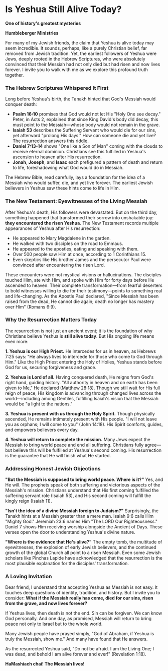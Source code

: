 # Is Yeshua Still Alive Today?

**One of history's greatest mysteries**

**Humbleberger Ministries**

For many of my Jewish friends, the claim that Yeshua is alive today may seem incredible. It sounds, perhaps, like a purely Christian belief, far removed from Jewish tradition. Yet, the earliest followers of Yeshua were Jews, deeply rooted in the Hebrew Scriptures, who were absolutely convinced that their Messiah had not only died but had risen and now lives forever. I invite you to walk with me as we explore this profound truth together.

### The Hebrew Scriptures Whispered It First

Long before Yeshua's birth, the Tanakh hinted that God's Messiah would conquer death:

* **Psalm 16:10** promises that God would not let His "Holy One see decay." Peter, in Acts 2, explained that since King David's body did decay, this must point to the Messiah—whose body would not remain in the grave.
* **Isaiah 53** describes the Suffering Servant who would die for our sins, yet afterward "prolong His days." How can someone die and yet live? The resurrection answers this riddle.
* **Daniel 7:13-14** shows "One like a Son of Man" coming with the clouds to receive eternal dominion. Christians see this fulfilled in Yeshua's ascension to heaven after His resurrection.
* **Jonah**, **Joseph**, and **Isaac** each prefigured a pattern of death and return to life, foreshadowing what God would do in Messiah.

The Hebrew Bible, read carefully, lays a foundation for the idea of a Messiah who would suffer, die, and yet live forever. The earliest Jewish believers in Yeshua saw these hints come to life in Him.

### The New Testament: Eyewitnesses of the Living Messiah

After Yeshua's death, His followers were devastated. But on the third day, something happened that transformed their sorrow into unshakable joy: **they encountered the risen Yeshua**. The New Testament records multiple appearances of Yeshua after His resurrection:

* He appeared to Mary Magdalene in the garden.
* He walked with two disciples on the road to Emmaus.
* He appeared to the apostles, eating and speaking with them.
* Over 500 people saw Him at once, according to 1 Corinthians 15.
* Even skeptics like His brother James and the persecutor Paul were convinced after encountering the risen Lord.

These encounters were not mystical visions or hallucinations. The disciples touched Him, ate with Him, and spoke with Him for forty days before He ascended to heaven. Their complete transformation—from fearful deserters to bold witnesses willing to die for their testimony—points to something real and life-changing. As the Apostle Paul declared, "Since Messiah has been raised from the dead, He cannot die again; death no longer has mastery over Him" (Romans 6:9).

### Why the Resurrection Matters Today

The resurrection is not just an ancient event; it is the foundation of why Christians believe Yeshua is **still alive today**. But His ongoing life means even more:

**1. Yeshua is our High Priest.**
He intercedes for us in heaven, as Hebrews 7:25 says: "He always lives to intercede for those who come to God through Him." Like the High Priest entering the Holy of Holies, Yeshua stands before God for us, securing forgiveness and grace.

**2. Yeshua is Lord of all.**
Having conquered death, He reigns from God's right hand, guiding history. "All authority in heaven and on earth has been given to Me," He declared (Matthew 28:18). Though we still wait for His full reign of peace, His kingdom is advancing through changed lives across the world—including among Gentiles, fulfilling Isaiah's vision that the Messiah would be "a light to the nations."

**3. Yeshua is present with us through the Holy Spirit.**
Though physically ascended, He remains intimately present with His people. "I will not leave you as orphans; I will come to you" (John 14:18). His Spirit comforts, guides, and empowers believers every day.

**4. Yeshua will return to complete the mission.**
Many Jews expect the Messiah to bring world peace and end all suffering. Christians fully agree—but believe this will be fulfilled at Yeshua's second coming. His resurrection is the guarantee that He will finish what He started.

### Addressing Honest Jewish Objections

**"But the Messiah is supposed to bring world peace. Where is it?"**
Yes, and He will. The prophets speak of both suffering and victorious aspects of the Messiah's mission. Christians understand that His first coming fulfilled the suffering servant role (Isaiah 53), and His second coming will fulfill the kingly reign (Isaiah 11).

**"Isn't the idea of a divine Messiah foreign to Judaism?"**
Surprisingly, the Tanakh hints at a Messiah greater than a mere man. Isaiah 9:6 calls Him "Mighty God." Jeremiah 23:6 names Him "The LORD Our Righteousness." Daniel 7 shows Him receiving worship alongside the Ancient of Days. These verses open the door to understanding Yeshua's divine nature.

**"Where is the evidence that He's alive?"**
The empty tomb, the multitude of eyewitnesses, the explosion of early Jewish believers, and the continued growth of the global Church all point to a risen Messiah. Even some Jewish scholars like Pinchas Lapide have acknowledged that the resurrection is the most plausible explanation for the disciples' transformation.

### A Loving Invitation

Dear friend, I understand that accepting Yeshua as Messiah is not easy. It touches deep questions of identity, tradition, and history. But I invite you to consider: **What if the Messiah really has come, died for our sins, risen from the grave, and now lives forever?**

If Yeshua lives, then death is not the end. Sin can be forgiven. We can know God personally. And one day, as promised, Messiah will return to bring peace not only to Israel but to the whole world.

Many Jewish people have prayed simply, "God of Abraham, if Yeshua is truly the Messiah, show me." And many have found that He answers.

As the resurrected Yeshua said, "Do not be afraid. I am the Living One; I was dead, and behold I am alive forever and ever!" (Revelation 1:18).

**HaMashiach chai! The Messiah lives!**
